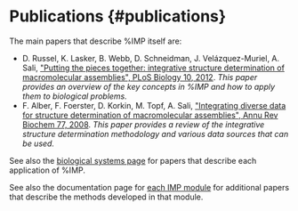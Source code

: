 Publications {#publications}
============

The main papers that describe %IMP itself are:

  - D. Russel, K. Lasker, B. Webb, D. Schneidman, J. Velázquez-Muriel, A. Sali, ["Putting the pieces together: integrative structure determination of macromolecular assemblies", PLoS Biology 10, 2012](http://www.ncbi.nlm.nih.gov/pubmed/22272186). *This paper provides an overview of the key concepts in %IMP and how to apply them to biological problems.*
  - F. Alber, F. Foerster, D. Korkin, M. Topf, A. Sali, ["Integrating diverse data for structure determination of macromolecular assemblies", Annu Rev Biochem 77, 2008](http://www.ncbi.nlm.nih.gov/pubmed/18318657). *This paper provides a review of the integrative structure determination methodology and various data sources that can be used.*

See also the [biological systems page](http://integrativemodeling.org/systems/)
for papers that describe each application of %IMP.

See also the documentation page for [each IMP module](../ref/namespaces.html)
for additional papers that describe the methods developed in that module.
